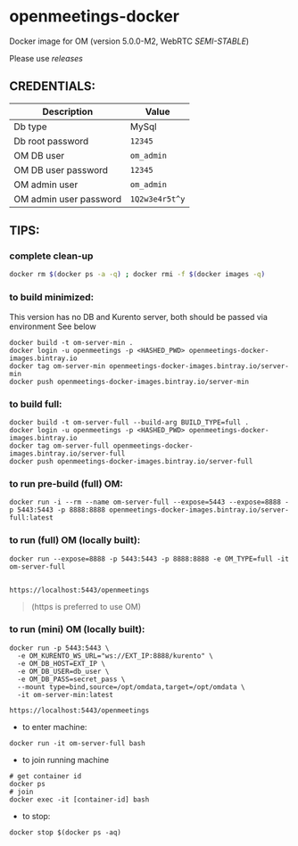 # openmeetings-docker

Docker image for OM (version 5.0.0-M2, WebRTC *SEMI-STABLE*)

Please use _releases_

## CREDENTIALS:

|Description|Value|
|-----------|-----|
|Db type| MySql|
|Db root password|`12345`|
|OM DB user|`om_admin`|
|OM DB user password|`12345`|
|OM admin user|`om_admin`|
|OM admin user password|`1Q2w3e4r5t^y`|


## TIPS:

### complete clean-up
```bash
docker rm $(docker ps -a -q) ; docker rmi -f $(docker images -q)
```

### to build minimized: 
This version has no DB and Kurento server, both should be passed via environment
See below
```
docker build -t om-server-min .
docker login -u openmeetings -p <HASHED_PWD> openmeetings-docker-images.bintray.io
docker tag om-server-min openmeetings-docker-images.bintray.io/server-min
docker push openmeetings-docker-images.bintray.io/server-min
```
### to build full: 
```
docker build -t om-server-full --build-arg BUILD_TYPE=full .
docker login -u openmeetings -p <HASHED_PWD> openmeetings-docker-images.bintray.io
docker tag om-server-full openmeetings-docker-images.bintray.io/server-full
docker push openmeetings-docker-images.bintray.io/server-full
```
### to run pre-build (full) OM:
```
docker run -i --rm --name om-server-full --expose=5443 --expose=8888 -p 5443:5443 -p 8888:8888 openmeetings-docker-images.bintray.io/server-full:latest
```

### to run (full) OM (locally built):
```
docker run --expose=8888 -p 5443:5443 -p 8888:8888 -e OM_TYPE=full -it om-server-full


https://localhost:5443/openmeetings
```
> (https is preferred to use OM)


### to run (mini) OM (locally built):
```
docker run -p 5443:5443 \
  -e OM_KURENTO_WS_URL="ws://EXT_IP:8888/kurento" \
  -e OM_DB_HOST=EXT_IP \
  -e OM_DB_USER=db_user \
  -e OM_DB_PASS=secret_pass \
  --mount type=bind,source=/opt/omdata,target=/opt/omdata \
  -it om-server-min:latest

https://localhost:5443/openmeetings
```

* to enter machine:
```
docker run -it om-server-full bash
```

* to join running machine
```
# get container id
docker ps
# join
docker exec -it [container-id] bash
```

* to stop:
```
docker stop $(docker ps -aq)
```
